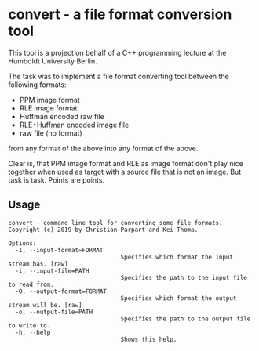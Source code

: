 # convert - a file format conversion tool

This tool is a project on behalf of a C++ programming lecture at the Humboldt University Berlin.

The task was to implement a file format converting tool between the following formats:

* PPM image format
* RLE image format
* Huffman encoded raw file
* RLE+Huffman encoded image file
* raw file (no format)

from any format of the above into any format of the above.

Clear is, that PPM image format and RLE as image format don't play nice together when used as target
with a source file that is not an image. But task is task. Points are points.

## Usage

```
convert - command line tool for converting some file formats.
Copyright (c) 2019 by Christian Parpart and Kei Thoma.

Options:
  -I, --input-format=FORMAT
                                Specifies which format the input stream has. [raw]
  -i, --input-file=PATH
                                Specifies the path to the input file to read from.
  -O, --output-format=FORMAT
                                Specifies which format the output stream will be. [raw]
  -o, --output-file=PATH
                                Specifies the path to the output file to write to.
  -h, --help
                                Shows this help.
```
